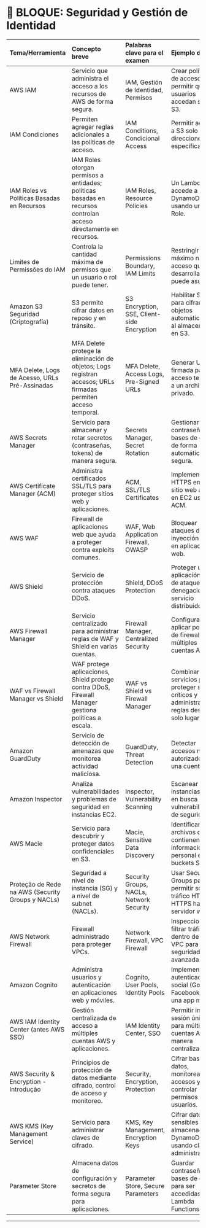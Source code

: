 # 🔐 BLOQUE: Seguridad y Gestión de Identidad

| Tema/Herramienta | Concepto breve | Palabras clave para el examen | Ejemplo de uso |
|:---|:---|:---|:---|
| AWS IAM | Servicio que administra el acceso a los recursos de AWS de forma segura. | IAM, Gestión de Identidad, Permisos | Crear políticas de acceso para permitir que los usuarios accedan solo a S3. |
| IAM Condiciones | Permiten agregar reglas adicionales a las políticas de acceso. | IAM Conditions, Condicional Access | Permitir acceso a S3 solo desde direcciones IP específicas. |
| IAM Roles vs Políticas Basadas en Recursos | IAM Roles otorgan permisos a entidades; políticas basadas en recursos controlan acceso directamente en recursos. | IAM Roles, Resource Policies | Un Lambda accede a DynamoDB usando un IAM Role. |
| Limites de Permissões do IAM | Controla la cantidad máxima de permisos que un usuario o rol puede tener. | Permissions Boundary, IAM Limits | Restringir el máximo nivel de acceso que un desarrollador puede asumir. |
| Amazon S3 Seguridad (Criptografía) | S3 permite cifrar datos en reposo y en tránsito. | S3 Encryption, SSE, Client-side Encryption | Habilitar SSE-S3 para cifrar objetos automáticamente al almacenarlos en S3. |
| MFA Delete, Logs de Acesso, URLs Pré-Assinadas | MFA Delete protege la eliminación de objetos; Logs registran accesos; URLs firmadas permiten acceso temporal. | MFA Delete, Access Logs, Pre-Signed URLs | Generar URL firmada para acceso temporal a un archivo privado. |
| AWS Secrets Manager | Servicio para almacenar y rotar secretos (contraseñas, tokens) de manera segura. | Secrets Manager, Secret Rotation | Gestionar contraseñas de bases de datos de forma automática y segura. |
| AWS Certificate Manager (ACM) | Administra certificados SSL/TLS para proteger sitios web y aplicaciones. | ACM, SSL/TLS Certificates | Implementar HTTPS en un sitio web alojado en EC2 usando ACM. |
| AWS WAF | Firewall de aplicaciones web que ayuda a proteger contra exploits comunes. | WAF, Web Application Firewall, OWASP | Bloquear ataques de inyección SQL en aplicaciones web. |
| AWS Shield | Servicio de protección contra ataques DDoS. | Shield, DDoS Protection | Proteger una aplicación web de ataques de denegación de servicio distribuidos. |
| AWS Firewall Manager | Servicio centralizado para administrar reglas de WAF y Shield en varias cuentas. | Firewall Manager, Centralized Security | Configurar y aplicar políticas de firewall en múltiples cuentas AWS. |
| WAF vs Firewall Manager vs Shield | WAF protege aplicaciones, Shield protege contra DDoS, Firewall Manager gestiona políticas a escala. | WAF vs Shield vs Firewall Manager | Combinar servicios para proteger sitios críticos y administrar reglas desde un solo lugar. |
| Amazon GuardDuty | Servicio de detección de amenazas que monitorea actividad maliciosa. | GuardDuty, Threat Detection | Detectar accesos no autorizados en una cuenta AWS. |
| Amazon Inspector | Analiza vulnerabilidades y problemas de seguridad en instancias EC2. | Inspector, Vulnerability Scanning | Escanear instancias EC2 en busca de vulnerabilidades de seguridad. |
| AWS Macie | Servicio para descubrir y proteger datos confidenciales en S3. | Macie, Sensitive Data Discovery | Identificar archivos que contienen información personal en buckets S3. |
| Proteção de Rede na AWS (Security Groups y NACLs) | Seguridad a nivel de instancia (SG) y a nivel de subnet (NACLs). | Security Groups, NACLs, Network Security | Usar Security Groups para permitir solo tráfico HTTP y HTTPS hacia un servidor web. |
| AWS Network Firewall | Firewall administrado para proteger VPCs. | Network Firewall, VPC Firewall | Inspeccionar y filtrar tráfico dentro de una VPC para seguridad avanzada. |
| Amazon Cognito | Administra usuarios y autenticación en aplicaciones web y móviles. | Cognito, User Pools, Identity Pools | Implementar autenticación social (Google, Facebook) en una app móvil. |
| AWS IAM Identity Center (antes AWS SSO) | Gestión centralizada de acceso a múltiples cuentas AWS y aplicaciones. | IAM Identity Center, SSO | Permitir inicio de sesión único para múltiples cuentas AWS de manera centralizada. |
| AWS Security & Encryption - Introdução | Principios de protección de datos mediante cifrado, control de acceso y monitoreo. | Security, Encryption, Protection | Cifrar bases de datos, monitorear accesos y controlar permisos de usuarios. |
| AWS KMS (Key Management Service) | Servicio para administrar claves de cifrado. | KMS, Key Management, Encryption Keys | Cifrar datos sensibles almacenados en DynamoDB usando claves administradas. |
| Parameter Store | Almacena datos de configuración y secretos de forma segura para aplicaciones. | Parameter Store, Secure Parameters | Guardar contraseñas de bases de datos para ser accedidas por Lambda Functions. |

---
